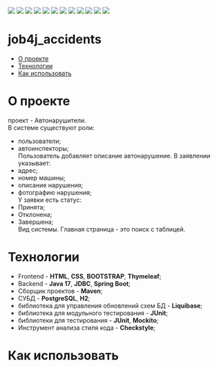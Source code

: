 ![](https://img.shields.io/badge/Java-17-orange)
![](https://img.shields.io/badge/Maven-3-red)
![](https://img.shields.io/badge/Spring%20boot-%202.5.2-green)
![](https://img.shields.io/badge/-Bootstrap-blueviolet)
![](https://img.shields.io/badge/-Thymeleaf-darkgreen)
![](https://img.shields.io/badge/PostgreSQL-%3E%3D%209-informational)
![](https://img.shields.io/badge/-JDBC-blue)
![](https://img.shields.io/badge/-H2%20-blueviolet)
![](https://img.shields.io/badge/-Liquibase-blue)
![](https://img.shields.io/badge/JUnit-%3E%3D%204-yellowgreen)
![](https://img.shields.io/badge/-Mockito-brightgreen)
![](https://img.shields.io/badge/-checkstyle-lightgrey)

# job4j_accidents

 - [О проекте]()
 - [Технологии]() 
 - [Как использовать]()  

О проекте
=
проект - Автонарушители.<br>
В системе существуют роли:<br>
 - пользователи;<br>
 - автоинспекторы;<br>
Пользователь добавляет описание автонарушение.
В заявлении указывает:
 - адрес;<br>
 - номер машины;<br>
 - описание нарушения;<br>
 - фотографию нарушения;<br>
У заявки есть статус:
 - Принята;<br>
 - Отклонена;<br>
 - Завершена;<br>
 Вид системы. Главная страница - это поиск с таблицей.

Технологии
=
 * Frontend - **HTML**, **CSS**, **BOOTSTRAP**, **Thymeleaf**;
 * Backend - **Java 17**, **JDBC**, **Spring Boot**;
 * Сборщик проектов - **Maven**;
 * СУБД - **PostgreSQL**, **H2**;
 * библиотека для управления обновлений схем БД - **Liquibase**;
 * библиотека для модульного тестирования - **JUnit**;
 * библиотеки для тестирования - **JUnit**, **Mockito**;
 * Инструмент анализа стиля кода - **Checkstyle**;

Как использовать
=